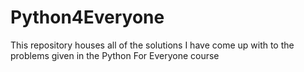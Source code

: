 # Python4Everyone
This repository houses all of the solutions I have come up with to the problems given in the Python For Everyone course

